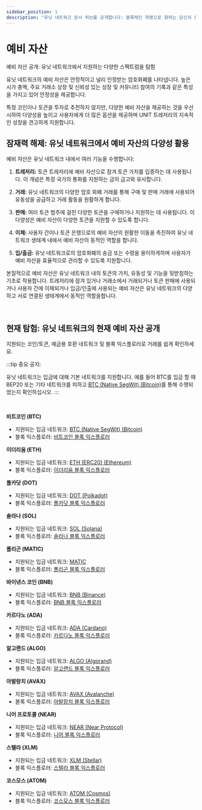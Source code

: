 ```yaml
---
sidebar_position: 1
description: "유닛 네트워크 문서 허브를 공개합니다: 블록체인 혁명으로 향하는 당신의 문을 열다."
---
```


# 예비 자산

예비 자산 공개: 유닛 네트워크에서 지원하는 다양한 스펙트럼을 탐험

유닛 네트워크의 예비 자산은 안정적이고 널리 인정받는 암호화폐를 나타냅니다. 높은 시가 총액, 주요 거래소 상장 및 신뢰성 있는 성장 및 커뮤니티 참여의 기록과 같은 특성을 가지고 있어 안정성을 제공합니다.

특정 코인이나 토큰을 투자로 추천하지 않지만, 다양한 예비 자산을 제공하는 것을 우선시하여 다양성을 높이고 사용자에게 더 많은 옵션을 제공하며 UNIT 트레저리의 지속적인 성장을 견고하게 지원합니다.

## 잠재력 해제: 유닛 네트워크에서 예비 자산의 다양성 활용

예비 자산은 유닛 네트워크 내에서 여러 기능을 수행합니다:

1. **트레저리:**
   토큰 트레저리에 예비 자산으로 잠겨 토큰 가치를 입증하는 데 사용됩니다. 이 개념은 특정 국가의 통화를 지원하는 금의 금고와 유사합니다.

2. **거래:**
   유닛 네트워크의 다양한 암호 화폐 거래를 통해 구매 및 판매 거래에 사용되어 유동성을 공급하고 거래 활동을 원활하게 합니다.

3. **판매:**
   여러 토큰 범주에 걸친 다양한 토큰을 구매하거나 지원하는 데 사용됩니다. 이 다양성은 예비 자산이 다양한 토큰을 지원할 수 있도록 합니다.

4. **이체:**
   사용자 간이나 토큰 은행으로의 예비 자산의 원활한 이동을 촉진하여 유닛 네트워크 생태계 내에서 예비 자산의 동적인 역할을 합니다.

5. **입/출금:**
   유닛 네트워크로의 암호화폐의 송금 또는 수령을 용이하게하며 사용자가 예비 자산을 효율적으로 관리할 수 있도록 지원합니다.

본질적으로 예비 자산은 유닛 네트워크 내의 토큰의 가치, 유동성 및 기능을 뒷받침하는 기초로 작용합니다. 트레저리에 잠겨 있거나 거래소에서 거래되거나 토큰 판매에 사용되거나 사용자 간에 이체되거나 입금/인출에 사용되는 예비 자산은 유닛 네트워크의 다양하고 서로 연결된 생태계에서 동적인 역할을합니다.

<br />

## 현재 탐험: 유닛 네트워크의 현재 예비 자산 공개

지원되는 코인/토큰, 예금용 호환 네트워크 및 블록 익스플로러로 거래를 쉽게 확인하세요.

:::tip 중요 공지:

유닛 네트워크는 입금에 대해 기본 네트워크를 지원합니다. 예를 들어 BTC를 입금 할 때 BEP20 또는 기타 네트워크를 피하고 [BTC (Native SegWit) (Bitcoin)](https://bitcoin.org/)를 통해 수행되었는지 확인하십시오.
:::

<br />

**비트코인 (BTC)**

- 지원되는 입금 네트워크: [BTC (Native SegWit) (Bitcoin)](https://bitcoin.org/)
- 블록 익스플로러: [비트코인 블록 익스플로러](https://www.blockchain.com/explorer)

**이더리움 (ETH)**

- 지원되는 입금 네트워크: [ETH (ERC20) (Ethereum)](https://ethereum.org/)
- 블록 익스플로러: [이더리움 블록 익스플로러](https://etherscan.io/)

**폴카닷 (DOT)**

- 지원되는 입금 네트워크: [DOT (Polkadot)](https://polkadot.network/)
- 블록 익스플로러: [폴카닷 블록 익스플로러](https://polkascan.io/)

**솔라나 (SOL)**

- 지원되는 입금 네트워크: [SOL (Solana)](https://solana.com/)
- 블록 익스플로러: [솔라나 블록 익스플로러](https://explorer.solana.com/)

**폴리곤 (MATIC)**

- 지원되는 입금 네트워크: [MATIC](https://polygon.technology/)
- 블록 익스플로러: [폴리곤 블록 익스플로러](https://polygonscan.com/)

**바이낸스 코인 (BNB)**

- 지원되는 입금 네트워크: [BNB (Binance)](https://www.binance.org/)
- 블록 익스플로러: [BNB 블록 익스플로러](https://explorer.binance.org/)

**카르다노 (ADA)**

- 지원되는 입금 네트워크: [ADA (Cardano)](https://cardano.org/)
- 블록 익스플로러: [카르다노 블록 익스플로러](https://cardanoscan.io/)

**알고랜드 (ALGO)**

- 지원되는 입금 네트워크: [ALGO (Algorand)](https://www.algorand.com/)
- 블록 익스플로러: [알고랜드 블록 익스플로러](https://algoexplorer.io/)

**아발랑치 (AVAX)**

- 지원되는 입금 네트워크: [AVAX (Avalanche)](https://www.avalabs.org/)
- 블록 익스플로러: [아발랑치 블록 익스플로러](https://cchain.explorer.avax.network/)

**니어 프로토콜 (NEAR)**

- 지원되는 입금 네트워크: [NEAR (Near Protocol)](https://near.org/)
- 블록 익스플로러: [니어 블록 익스플로러](https://explorer.near.org/)

**스텔라 (XLM)**

- 지원되는 입금 네트워크: [XLM (Stellar)](https://www.stellar.org/)
- 블록 익스플로러: [스텔라 블록 익스플로러](https://stellarscan.io/)

**코스모스 (ATOM)**

- 지원되는 입금 네트워크: [ATOM (Cosmos)](https://cosmos.network/)
- 블록 익스플로러: [코스모스 블록 익스플로러](https://mintscan.io/)
